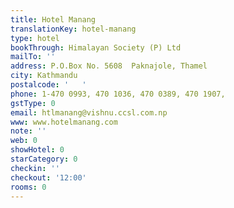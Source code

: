 ```yaml
---
title: Hotel Manang
translationKey: hotel-manang
type: hotel
bookThrough: Himalayan Society (P) Ltd
mailTo: ''
address: P.O.Box No. 5608  Paknajole, Thamel
city: Kathmandu
postalcode: '   '
phone: 1-470 0993, 470 1036, 470 0389, 470 1907,
gstType: 0
email: htlmanang@vishnu.ccsl.com.np
www: www.hotelmanang.com
note: ''
web: 0
showHotel: 0
starCategory: 0
checkin: ''
checkout: '12:00'
rooms: 0
---
```

